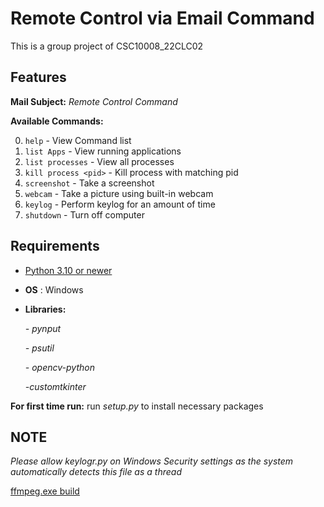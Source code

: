 # Remote Control via Email Command
This is a group project of CSC10008_22CLC02
## Features
__Mail Subject:__ _Remote Control Command_

__Available Commands:__

0. `help` - View Command list
1. `list Apps` - View running applications
2. `list processes` - View all processes
3. `kill process <pid>` - Kill process with matching pid
3. `screenshot` - Take a screenshot
4. `webcam` - Take a picture using built-in webcam 
5. `keylog` - Perform keylog for an amount of time
6. `shutdown` - Turn off computer
## Requirements
- [Python 3.10 or newer](https://www.python.org/downloads/)
- __OS__ : Windows
- __Libraries:__

    _- pynput_

    _- psutil_

    _- opencv-python_

    _-customtkinter_
    
**For first time run:** run _setup.py_ to install necessary packages

    
## NOTE
_Please allow keylogr.py on Windows Security settings as the system automatically detects this file as a thread_



[ffmpeg.exe build](https://github.com/GyanD/codexffmpeg/releases/download/6.0/ffmpeg-6.0-essentials_build.zip)